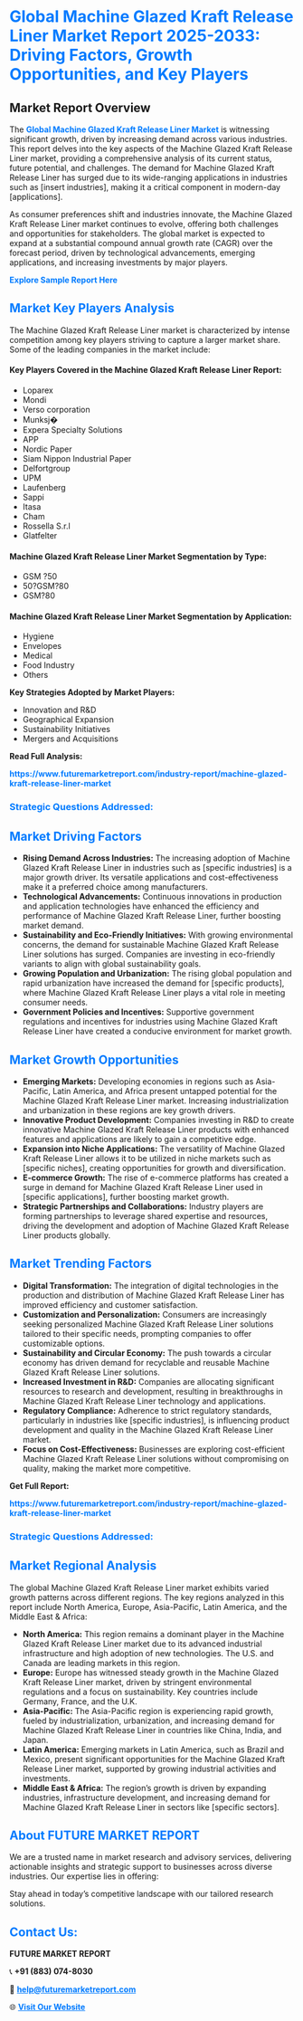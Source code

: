 <h1 style="color: #007BFF;">Global Machine Glazed Kraft Release Liner Market Report 2025-2033: Driving Factors, Growth Opportunities, and Key Players</h1>

<section id="overview">
<h2>Market Report Overview</h2>
<p>The <a href="https://www.futuremarketreport.com/industry-report/machine-glazed-kraft-release-liner-market" style="color: #007BFF; text-decoration: none;"><strong>Global Machine Glazed Kraft Release Liner Market</strong></a> is witnessing significant growth, driven by increasing demand across various industries. This report delves into the key aspects of the Machine Glazed Kraft Release Liner market, providing a comprehensive analysis of its current status, future potential, and challenges. The demand for Machine Glazed Kraft Release Liner has surged due to its wide-ranging applications in industries such as [insert industries], making it a critical component in modern-day [applications].</p>
<p>As consumer preferences shift and industries innovate, the Machine Glazed Kraft Release Liner market continues to evolve, offering both challenges and opportunities for stakeholders. The global market is expected to expand at a substantial compound annual growth rate (CAGR) over the forecast period, driven by technological advancements, emerging applications, and increasing investments by major players.</p>
</section>

<section id="overview">
<p><a href="https://www.futuremarketreport.com/request-sample/reportId=57148" style="color: #007BFF; text-decoration: none;"><strong>Explore Sample Report Here</strong></a></p>
</section>

<section id="key-players">
<h2 style="color: #007BFF;">Market Key Players Analysis</h2>
<p>The Machine Glazed Kraft Release Liner market is characterized by intense competition among key players striving to capture a larger market share. Some of the leading companies in the market include:</p>
<h4>Key Players Covered in the Machine Glazed Kraft Release Liner Report:</h4>
<ul><li>Loparex</li><li>Mondi</li><li>Verso corporation</li><li>Munksj�</li><li>Expera Specialty Solutions</li><li>APP</li><li>Nordic Paper</li><li>Siam Nippon Industrial Paper</li><li>Delfortgroup</li><li>UPM</li><li>Laufenberg</li><li>Sappi</li><li>Itasa</li><li>Cham</li><li>Rossella S.r.l</li><li>Glatfelter</li></ul>
<h4>Machine Glazed Kraft Release Liner Market Segmentation by Type:</h4>
<ul><li>GSM ?50</li><li>50?GSM?80</li><li>GSM?80</li></ul>

<h4>Machine Glazed Kraft Release Liner Market Segmentation by Application:</h4>
<ul><li>Hygiene</li><li>Envelopes</li><li>Medical</li><li>Food Industry</li><li>Others</li></ul>
<p><strong>Key Strategies Adopted by Market Players:</strong></p>
<ul>
<li>Innovation and R&D</li>
<li>Geographical Expansion</li>
<li>Sustainability Initiatives</li>
<li>Mergers and Acquisitions</li>
</ul>
</section>

<section>
<p><strong>Read Full Analysis: </strong></p><a href="https://www.futuremarketreport.com/industry-report/machine-glazed-kraft-release-liner-market" style="color: #007BFF; text-decoration: none;"><strong>https://www.futuremarketreport.com/industry-report/machine-glazed-kraft-release-liner-market</strong></a>
<h3 style="color: #007BFF;">Strategic Questions Addressed:</h3>
</section>

<section id="driving-factors">
<h2 style="color: #007BFF;">Market Driving Factors</h2>
<ul>
<li><strong>Rising Demand Across Industries:</strong> The increasing adoption of Machine Glazed Kraft Release Liner in industries such as [specific industries] is a major growth driver. Its versatile applications and cost-effectiveness make it a preferred choice among manufacturers.</li>
<li><strong>Technological Advancements:</strong> Continuous innovations in production and application technologies have enhanced the efficiency and performance of Machine Glazed Kraft Release Liner, further boosting market demand.</li>
<li><strong>Sustainability and Eco-Friendly Initiatives:</strong> With growing environmental concerns, the demand for sustainable Machine Glazed Kraft Release Liner solutions has surged. Companies are investing in eco-friendly variants to align with global sustainability goals.</li>
<li><strong>Growing Population and Urbanization:</strong> The rising global population and rapid urbanization have increased the demand for [specific products], where Machine Glazed Kraft Release Liner plays a vital role in meeting consumer needs.</li>
<li><strong>Government Policies and Incentives:</strong> Supportive government regulations and incentives for industries using Machine Glazed Kraft Release Liner have created a conducive environment for market growth.</li>
</ul>
</section>

<section id="growth-opportunities">
<h2 style="color: #007BFF;">Market Growth Opportunities</h2>
<ul>
<li><strong>Emerging Markets:</strong> Developing economies in regions such as Asia-Pacific, Latin America, and Africa present untapped potential for the Machine Glazed Kraft Release Liner market. Increasing industrialization and urbanization in these regions are key growth drivers.</li>
<li><strong>Innovative Product Development:</strong> Companies investing in R&D to create innovative Machine Glazed Kraft Release Liner products with enhanced features and applications are likely to gain a competitive edge.</li>
<li><strong>Expansion into Niche Applications:</strong> The versatility of Machine Glazed Kraft Release Liner allows it to be utilized in niche markets such as [specific niches], creating opportunities for growth and diversification.</li>
<li><strong>E-commerce Growth:</strong> The rise of e-commerce platforms has created a surge in demand for Machine Glazed Kraft Release Liner used in [specific applications], further boosting market growth.</li>
<li><strong>Strategic Partnerships and Collaborations:</strong> Industry players are forming partnerships to leverage shared expertise and resources, driving the development and adoption of Machine Glazed Kraft Release Liner products globally.</li>
</ul>
</section>

<section id="trending-factors">
<h2 style="color: #007BFF;">Market Trending Factors</h2>
<ul>
<li><strong>Digital Transformation:</strong> The integration of digital technologies in the production and distribution of Machine Glazed Kraft Release Liner has improved efficiency and customer satisfaction.</li>
<li><strong>Customization and Personalization:</strong> Consumers are increasingly seeking personalized Machine Glazed Kraft Release Liner solutions tailored to their specific needs, prompting companies to offer customizable options.</li>
<li><strong>Sustainability and Circular Economy:</strong> The push towards a circular economy has driven demand for recyclable and reusable Machine Glazed Kraft Release Liner solutions.</li>
<li><strong>Increased Investment in R&D:</strong> Companies are allocating significant resources to research and development, resulting in breakthroughs in Machine Glazed Kraft Release Liner technology and applications.</li>
<li><strong>Regulatory Compliance:</strong> Adherence to strict regulatory standards, particularly in industries like [specific industries], is influencing product development and quality in the Machine Glazed Kraft Release Liner market.</li>
<li><strong>Focus on Cost-Effectiveness:</strong> Businesses are exploring cost-efficient Machine Glazed Kraft Release Liner solutions without compromising on quality, making the market more competitive.</li>
</ul>
</section>

<section>
<p><strong>Get Full Report: </strong></p><a href="https://www.futuremarketreport.com/industry-report/machine-glazed-kraft-release-liner-market" style="color: #007BFF; text-decoration: none;"><strong>https://www.futuremarketreport.com/industry-report/machine-glazed-kraft-release-liner-market</strong></a>
<h3 style="color: #007BFF;">Strategic Questions Addressed:</h3>
</section>


<section id="regional-analysis">
<h2 style="color: #007BFF;">Market Regional Analysis</h2>
<p>The global Machine Glazed Kraft Release Liner market exhibits varied growth patterns across different regions. The key regions analyzed in this report include North America, Europe, Asia-Pacific, Latin America, and the Middle East & Africa:</p>
<ul>
<li><strong>North America:</strong> This region remains a dominant player in the Machine Glazed Kraft Release Liner market due to its advanced industrial infrastructure and high adoption of new technologies. The U.S. and Canada are leading markets in this region.</li>
<li><strong>Europe:</strong> Europe has witnessed steady growth in the Machine Glazed Kraft Release Liner market, driven by stringent environmental regulations and a focus on sustainability. Key countries include Germany, France, and the U.K.</li>
<li><strong>Asia-Pacific:</strong> The Asia-Pacific region is experiencing rapid growth, fueled by industrialization, urbanization, and increasing demand for Machine Glazed Kraft Release Liner in countries like China, India, and Japan.</li>
<li><strong>Latin America:</strong> Emerging markets in Latin America, such as Brazil and Mexico, present significant opportunities for the Machine Glazed Kraft Release Liner market, supported by growing industrial activities and investments.</li>
<li><strong>Middle East & Africa:</strong> The region’s growth is driven by expanding industries, infrastructure development, and increasing demand for Machine Glazed Kraft Release Liner in sectors like [specific sectors].</li>
</ul>
</section>

<footer>
<h2 style="color: #007BFF;">About FUTURE MARKET REPORT</h2>
<p>We are a trusted name in market research and advisory services, delivering actionable insights and strategic support to businesses across diverse industries. Our expertise lies in offering:</p>

<p>Stay ahead in today’s competitive landscape with our tailored research solutions.</p>

<h2 style="color: #007BFF;">Contact Us:</h2>
<p><strong>FUTURE MARKET REPORT</strong></p>
<p>📞 <strong>+91 (883) 074-8030</strong></p>
<p>📧 <strong><a href="mailto:help@futuremarketreport.com" style="color: #007BFF;">help@futuremarketreport.com</a></strong></p>
<p>🌐 <strong><a href="https://www.futuremarketreport.com/" style="color: #007BFF;">Visit Our Website</a></strong></p>
</footer>